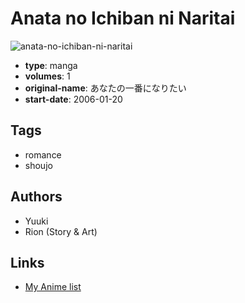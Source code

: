 # Anata no Ichiban ni Naritai

![anata-no-ichiban-ni-naritai](https://cdn.myanimelist.net/images/manga/2/10872.jpg)

-   **type**: manga
-   **volumes**: 1
-   **original-name**: あなたの一番になりたい
-   **start-date**: 2006-01-20

## Tags

-   romance
-   shoujo

## Authors

-   Yuuki
-   Rion (Story & Art)

## Links

-   [My Anime list](https://myanimelist.net/manga/7981/Anata_no_Ichiban_ni_Naritai)
